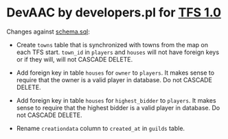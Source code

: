 DevAAC by developers.pl for [TFS 1.0](https://github.com/otland/forgottenserver)
=====
Changes against [schema.sql](https://github.com/otland/forgottenserver/blob/master/schema.sql):

* Create ```towns``` table that is synchronized with towns from the map on each TFS start.
```town_id``` in ```players``` and ```houses``` will not have foreign keys or if they will, will not CASCADE DELETE.

* Add foreign key in table ```houses``` for ```owner``` to ```players```. It makes sense to require that the owner is a valid player in database.
Do not CASCADE DELETE.

* Add foreign key in table ```houses``` for ```highest_bidder``` to ```players```. It makes sense to require that the highest bidder is a valid player in database.
Do not CASCADE DELETE.

* Rename ```creationdata``` column to ```created_at``` in ```guilds``` table.
